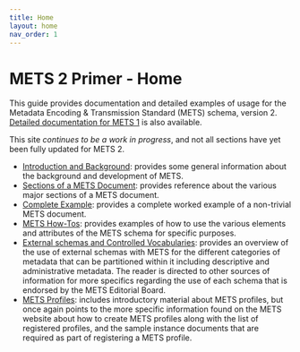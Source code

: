 ```yaml
---
title: Home
layout: home
nav_order: 1
---
```


# METS 2 Primer - Home

This guide provides documentation and detailed examples of usage for the Metadata Encoding & Transmission Standard (METS) schema, version 2. [Detailed documentation for METS 1](https://www.loc.gov/standards/mets/METSPrimer.pdf) is also available.

This site *continues to be a work in progress*, and not all sections have yet been fully updated for METS 2.

* [Introduction and Background](intro_background.md): provides some general information about the background and development of METS.
* [Sections of a METS Document](mets_sections.md): provides reference about the various major sections of a METS document.
* [Complete Example](complete_example.md): provides a complete worked example of a non-trivial METS document.
* [METS How-Tos](mets_howtos.md): provides examples of how to use the various elements and attributes of the METS schema for specific purposes.
* [External schemas and Controlled Vocabularies](external_schema_vocabulary.md): provides an overview of the use of external schemas with METS for the different categories of metadata that can be partitioned within it including descriptive and administrative metadata.  The reader is directed to other sources of information for more specifics regarding the use of each schema that is endorsed by the METS Editorial Board.  
* [METS Profiles](mets_profiles.md): includes introductory material about METS profiles, but once again points to the more specific information found on the METS website about how to create METS profiles along with the list of registered profiles, and the sample instance documents that are required as part of registering a METS profile.


